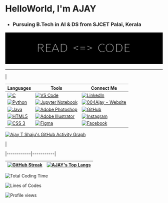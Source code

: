 # HelloWorld, I'm AJAY

* ### Pursuing B.Tech in AI & DS from SJCET Palai, Kerala

![AJAY](Ajay.png)

---

| <div align="left">

| Languages   |  Tools    |  Connect Me |
|-------------|-----------|-------------|
| [<img src="https://img.icons8.com/color/480/000000/c-programming.png" title = "C" height='30'>](https://www.google.com/search?q=c+programming&sxsrf=APq-WBsl39GV81CI__BoZYBzVXrIVv7SZw%3A1643466577516&ei=UU_1YaiAH4ad4-EPu7Oi-Ao&ved=0ahUKEwjo7LWMltf1AhWGzjgGHbuZCK8Q4dUDCA4&uact=5&oq=c+programming&gs_lcp=Cgdnd3Mtd2l6EANKBAhBGABKBAhGGABQAFgAYMYBaABwAngAgAEAiAEAkgEAmAEAoAEBwAEB&sclient=gws-wiz)| [<img src="https://img.icons8.com/fluency/240/000000/visual-studio-code-2019.png" title = "VS Code" height='30'>](https://www.google.com/search?q=vs+code&oq=vs+code&aqs=chrome..69i57j69i59j0i433i512l2j0i512j0i433i512j0i512j69i60.1255j0j7&sourceid=chrome&ie=UTF-8) | [<img src="https://img.icons8.com/color/480/000000/linkedin.png" title = "LinkedIn" height='30'>](https://www.linkedin.com/in/https://www.linkedin.com/in/ajay-t-shaju-976212183//) |
| [<img src='https://img.icons8.com/color/480/000000/python--v1.png' title = "Python" height='30'>](https://www.google.com/search?q=Python&rlz=1C1CHBF_enIN998IN998&oq=Python&aqs=chrome..69i57j69i59l2j69i60j69i65j69i60l2j69i65.5263j0j7&sourceid=chrome&ie=UTF-8) |  [<img src="https://img.icons8.com/fluency/240/000000/jupyter.png" title = "Jupyter Notebook" height='30'>](https://www.google.com/search?q=jupyter+notebook&rlz=1C1CHBF_enIN998IN998&oq=Jupyter+Notebook&aqs=chrome.0.35i39i355j46i39i199i465j0i67l3j69i60l3.2332j0j7&sourceid=chrome&ie=UTF-8)  | [<img src="https://img.icons8.com/fluency/96/000000/domain.png" title = "004Ajay - Website" height='30'>](https://004ajay.github.io/)
| [<img src="https://img.icons8.com/color/480/000000/java-coffee-cup-logo--v1.png" title = "Java" height='30'>](https://www.google.com/search?q=java&oq=java&aqs=chrome..69i57j69i59l3j69i60j69i65j69i60l2.1810j0j7&sourceid=chrome&ie=UTF-8)   | [<img src="https://img.icons8.com/color/480/000000/adobe-photoshop--v1.png" title = "Adobe Photoshop" height='30'>](https://www.adobe.com/products/photoshop.html)     | [<img src="https://img.icons8.com/fluency/240/ffffff/github.png" title = "GitHub"  height='30'>](https://github.com/004Ajay)     |
| [<img src="https://img.icons8.com/color/480/000000/html-5--v1.png" title = "HTML5" height='30'>](https://www.google.com/search?q=html&oq=html&aqs=chrome..69i57j35i39l2j69i60l3j69i65l2.2190j0j4&sourceid=chrome&ie=UTF-8)    | [<img src="https://img.icons8.com/color/480/000000/adobe-illustrator--v1.png" title = "Adobe Illustrator" height='30'>](https://www.adobe.com/products/illustrator.html)  | [<img src="https://img.icons8.com/fluency/240/000000/instagram-new.png" title = "Instagram" height='30'>](https://www.instagram.com/https://www.instagram.com/mr_againster//) |
| [<img src="https://img.icons8.com/color/240/000000/css3.png" title = "CSS 3" height='30'>](https://www.google.com/search?q=CSS&rlz=1C1CHBF_enIN998IN998&oq=CSS&aqs=chrome..69i57j35i39j69i59j0i131i433i512j0i67j69i60l3.2495j0j7&sourceid=chrome&ie=UTF-8)    | [<img src="https://img.icons8.com/fluency/240/000000/figma.png" title = "Figma" height='30'>](https://www.figma.com/)    | [<img src="https://img.icons8.com/fluency/240/000000/facebook-new.png" title = "Facebook" height='30'>](https://www.facebook.com/ajaytshaju/) </div>  |  <div align="right"> 

[![Ajay T Shaju's GitHub Activity Graph](https://activity-graph.herokuapp.com/graph?username=004Ajay&theme=react-dark)](https://github.com/004Ajay/github-readme-activity-graph) 

 </div> |

|------------|-----------|

 <!-- Contribution Graph --> 

 <!-- Table format for Streaks & Top Languages   |----------|-------------| --> 
 | <div class="stats" align="left"> [![GitHub Streak](http://github-readme-streak-stats.herokuapp.com?user=004Ajay&theme=dark&hide_border=true&date_format=M%20j%5B%2C%20Y%5D)](https://git.io/streak-stats) </div> | [![AJAY's Top Langs](https://github-readme-stats.vercel.app/api/top-langs/?username=004Ajay&layout=compact&theme=dark)](https://github.com/anuraghazra/github-readme-stats) |
 |------------ | ------------|

<!-- Miscellaneous -->

![Total Coding Time](http://img.shields.io/badge/Total%20Coding%20Time-1,562%20hours%20~%2065%20days-blue)

![Lines of Codes](https://img.shields.io/badge/Lines%20of%20code%20written-35,348-blue)


![Profile views](https://gpvc.arturio.dev/004Ajay)  

<!-- Comments -->